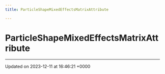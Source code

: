 ```yaml
---
title: ParticleShapeMixedEffectsMatrixAttribute

---
```


# ParticleShapeMixedEffectsMatrixAttribute





-------------------------------

Updated on 2023-12-11 at 16:46:21 +0000